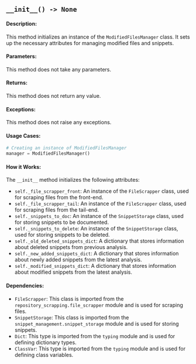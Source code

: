 ## `__init__() -> None`

#### Description:
This method initializes an instance of the `ModifiedFilesManager` class. It sets up the necessary attributes for managing modified files and snippets.

#### Parameters:
This method does not take any parameters.

#### Returns:
This method does not return any value.

#### Exceptions:
This method does not raise any exceptions.

#### Usage Cases:

```python
# Creating an instance of ModifiedFilesManager
manager = ModifiedFilesManager()
```

#### How it Works:
The `__init__` method initializes the following attributes:
- `self._file_scrapper_front`: An instance of the `FileScrapper` class, used for scraping files from the front-end.
- `self._file_scrapper_tail`: An instance of the `FileScrapper` class, used for scraping files from the tail-end.
- `self._snippets_to_doc`: An instance of the `SnippetStorage` class, used for storing snippets to be documented.
- `self._snippets_to_delete`: An instance of the `SnippetStorage` class, used for storing snippets to be deleted.
- `self._old_deleted_snippets_dict`: A dictionary that stores information about deleted snippets from previous analysis.
- `self._new_added_snippets_dict`: A dictionary that stores information about newly added snippets from the latest analysis.
- `self._modified_snippets_dict`: A dictionary that stores information about modified snippets from the latest analysis.

#### Dependencies:
- `FileScrapper`: This class is imported from the `repository_scrapping.file_scrapper` module and is used for scraping files.
- `SnippetStorage`: This class is imported from the `snippet_management.snippet_storage` module and is used for storing snippets.
- `Dict`: This type is imported from the `typing` module and is used for defining dictionary types.
- `ClassVar`: This type is imported from the `typing` module and is used for defining class variables.